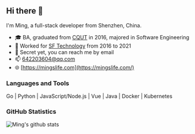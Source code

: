 ## Hi there 👋

I'm Ming, a full-stack developer from Shenzhen, China.

* 🎓 BA, graduated from [CQUT](https://www.cqut.edu.cn/) in 2016, majored in Software Engineering
* 💼 Worked for [SF Technology](https://sf-tech.com.cn/) from 2016 to 2021
* 📱 Secret yet, you can reach me by email
* 📫 [642203604@qq.com](mailto:642203604@qq.com)
* 🌐 [https://mingslife.com](https://mingslife.com/)

### Languages and Tools

Go | Python | JavaScript/Node.js | Vue | Java | Docker | Kubernetes

### GitHub Statistics

![Ming's github stats](https://github-readme-stats.vercel.app/api?username=mingslife&show_icons=true&count_private=true&include_all_commits=true)
